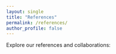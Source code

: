 ```yaml
---
layout: single
title: "References"
permalink: /references/
author_profile: false
---
```



Explore our references and collaborations:

